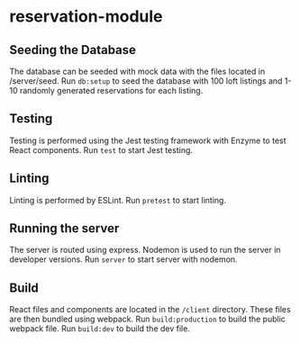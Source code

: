 # reservation-module

## Seeding the Database
The database can be seeded with mock data with the files located in /server/seed. Run `db:setup` to seed the database with 100 loft listings and 1-10 randomly generated reservations for each listing.

## Testing
Testing is performed using the Jest testing framework with Enzyme to test React components. Run `test` to start Jest testing.

## Linting
Linting is performed by ESLint. Run `pretest` to start linting.

## Running the server
The server is routed using express. Nodemon is used to run the server in developer versions. Run `server` to start server with nodemon.

## Build
React files and components are located in the `/client` directory. These files are then bundled using webpack. Run `build:production` to build the public webpack file. Run `build:dev` to build the dev file.